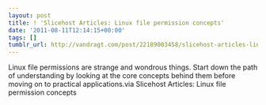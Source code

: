 ```yaml
---
layout: post
title: ! 'Slicehost Articles: Linux file permission concepts'
date: '2011-08-11T12:14:15+00:00'
tags: []
tumblr_url: http://vandragt.com/post/22189003458/slicehost-articles-linux-file-permission-concepts
---
```

Linux file permissions are strange and wondrous things. Start down the path of understanding by looking at the core concepts behind them before moving on to practical applications.via Slicehost Articles: Linux file permission concepts
